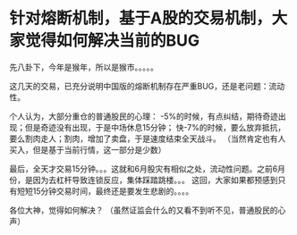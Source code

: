 # 针对熔断机制，基于A股的交易机制，大家觉得如何解决当前的BUG

  先八卦下，今年是猴年，所以是猴市。。。。。
  
  这几天的交易，已充分说明中国版的熔断机制存在严重BUG，还是老问题：流动性。
  
  个人认为，大部分重仓的普通股民的心理：
  -5%的时候，有点纠结，期待奇迹出现；但是奇迹没有出现，于是中场休息15分钟；
  快-7%的时候，要么放弃抵抗，要么割肉走人；割肉，增加了卖盘，于是速度结束全天战斗。
  （当然肯定也有人买入，但是基于当前行情，这一部分是少数）
  
  最后，全天才交易15分钟。。。这就和6月股灾有相似之处，流动性问题。之前6月份，是因为去杠杆导致连锁反应，集体踩踏跳楼。。。
  这回，大家如果都预感到只有短短15分钟交易时间，最终还是要发生悲剧的。。。。
  
  各位大神，觉得如何解决？ （虽然证监会什么的又看不到听不见，普通股民的心声）